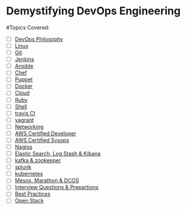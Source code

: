 # Demystifying DevOps Engineering

#Topics Covered:
- [ ] [DevOps Philosophy](devops.md)
- [ ] [Linux](linux.md) 
- [ ] [Git](git.md)
- [ ] [Jenkins](jenkins.md)
- [ ] [Ansible](ansible.md)
- [ ] [Chef](chef.md)
- [ ] [Puppet](puppet.md)
- [ ] [Docker](docker.md)
- [ ] [Cloud](cloud.md)
- [ ] [Ruby](ruby.md)
- [ ] [Shell](shell.md)
- [ ] [travis CI](travis_ci.md)
- [ ] [vagrant](vagrant.md)
- [ ] [Networking](networking.md)
- [ ] [AWS Certified Developer](aws_developer.md)
- [ ] [AWS Certified Sysops ](aws_sysops.md)
- [ ] [Nagios](nagios.md)
- [ ] [Elastic Search, Log Stash & Kibana](elk_stack.md)
- [ ] [kafka & zookeeper](kafka_zookeeper.md)
- [ ] [splunk](splunk.md)
- [ ] [kubernetes](kubernetes.md)
- [ ] [Mesos, Marathon & DCOS](meso_marathon_dcos.md)
- [ ] [Interview Questions & Prepartions](interview_prep.md)
- [ ] [Best Practices](best_practices.md)
- [ ] [Open Stack](openstack.md)
